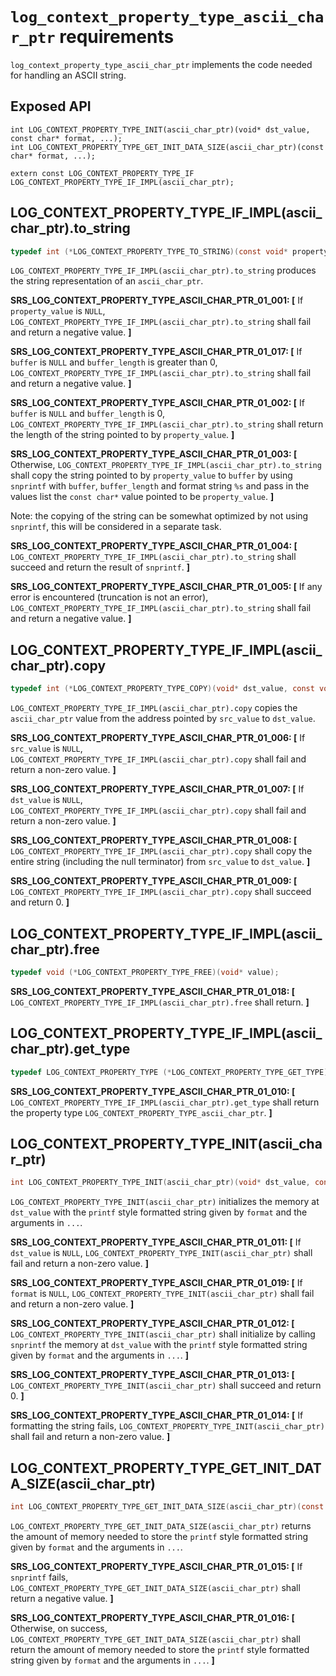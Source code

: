 # `log_context_property_type_ascii_char_ptr` requirements

`log_context_property_type_ascii_char_ptr` implements the code needed for handling an ASCII string.

## Exposed API

```
int LOG_CONTEXT_PROPERTY_TYPE_INIT(ascii_char_ptr)(void* dst_value, const char* format, ...);
int LOG_CONTEXT_PROPERTY_TYPE_GET_INIT_DATA_SIZE(ascii_char_ptr)(const char* format, ...);

extern const LOG_CONTEXT_PROPERTY_TYPE_IF LOG_CONTEXT_PROPERTY_TYPE_IF_IMPL(ascii_char_ptr);

```

## LOG_CONTEXT_PROPERTY_TYPE_IF_IMPL(ascii_char_ptr).to_string

```c
typedef int (*LOG_CONTEXT_PROPERTY_TYPE_TO_STRING)(const void* property_value, char* buffer, size_t buffer_length);
```

`LOG_CONTEXT_PROPERTY_TYPE_IF_IMPL(ascii_char_ptr).to_string` produces the string representation of an `ascii_char_ptr`.

**SRS_LOG_CONTEXT_PROPERTY_TYPE_ASCII_CHAR_PTR_01_001: [** If `property_value` is `NULL`, `LOG_CONTEXT_PROPERTY_TYPE_IF_IMPL(ascii_char_ptr).to_string` shall fail and return a negative value. **]**

**SRS_LOG_CONTEXT_PROPERTY_TYPE_ASCII_CHAR_PTR_01_017: [** If `buffer` is `NULL` and `buffer_length` is greater than 0, `LOG_CONTEXT_PROPERTY_TYPE_IF_IMPL(ascii_char_ptr).to_string` shall fail and return a negative value. **]**

**SRS_LOG_CONTEXT_PROPERTY_TYPE_ASCII_CHAR_PTR_01_002: [** If `buffer` is `NULL` and `buffer_length` is 0, `LOG_CONTEXT_PROPERTY_TYPE_IF_IMPL(ascii_char_ptr).to_string` shall return the length of the string pointed to by `property_value`. **]**

**SRS_LOG_CONTEXT_PROPERTY_TYPE_ASCII_CHAR_PTR_01_003: [** Otherwise, `LOG_CONTEXT_PROPERTY_TYPE_IF_IMPL(ascii_char_ptr).to_string` shall copy the string pointed to by `property_value` to `buffer` by using `snprintf` with `buffer`, `buffer_length` and format string `%s` and pass in the values list the `const char*` value pointed to be `property_value`. **]**

Note: the copying of the string can be somewhat optimized by not using `snprintf`, this will be considered in a separate task.

**SRS_LOG_CONTEXT_PROPERTY_TYPE_ASCII_CHAR_PTR_01_004: [** `LOG_CONTEXT_PROPERTY_TYPE_IF_IMPL(ascii_char_ptr).to_string` shall succeed and return the result of `snprintf`. **]**

**SRS_LOG_CONTEXT_PROPERTY_TYPE_ASCII_CHAR_PTR_01_005: [** If any error is encountered (truncation is not an error), `LOG_CONTEXT_PROPERTY_TYPE_IF_IMPL(ascii_char_ptr).to_string` shall fail and return a negative value. **]**

## LOG_CONTEXT_PROPERTY_TYPE_IF_IMPL(ascii_char_ptr).copy

```c
typedef int (*LOG_CONTEXT_PROPERTY_TYPE_COPY)(void* dst_value, const void* src_value);
```

`LOG_CONTEXT_PROPERTY_TYPE_IF_IMPL(ascii_char_ptr).copy` copies the `ascii_char_ptr` value from the address pointed by `src_value` to `dst_value`.

**SRS_LOG_CONTEXT_PROPERTY_TYPE_ASCII_CHAR_PTR_01_006: [** If `src_value` is `NULL`, `LOG_CONTEXT_PROPERTY_TYPE_IF_IMPL(ascii_char_ptr).copy` shall fail and return a non-zero value. **]**

**SRS_LOG_CONTEXT_PROPERTY_TYPE_ASCII_CHAR_PTR_01_007: [** If `dst_value` is `NULL`, `LOG_CONTEXT_PROPERTY_TYPE_IF_IMPL(ascii_char_ptr).copy` shall fail and return a non-zero value. **]**

**SRS_LOG_CONTEXT_PROPERTY_TYPE_ASCII_CHAR_PTR_01_008: [** `LOG_CONTEXT_PROPERTY_TYPE_IF_IMPL(ascii_char_ptr).copy` shall copy the entire string (including the null terminator) from `src_value` to `dst_value`. **]**

**SRS_LOG_CONTEXT_PROPERTY_TYPE_ASCII_CHAR_PTR_01_009: [** `LOG_CONTEXT_PROPERTY_TYPE_IF_IMPL(ascii_char_ptr).copy` shall succeed and return 0. **]**

## LOG_CONTEXT_PROPERTY_TYPE_IF_IMPL(ascii_char_ptr).free

```c
typedef void (*LOG_CONTEXT_PROPERTY_TYPE_FREE)(void* value);
```

**SRS_LOG_CONTEXT_PROPERTY_TYPE_ASCII_CHAR_PTR_01_018: [** `LOG_CONTEXT_PROPERTY_TYPE_IF_IMPL(ascii_char_ptr).free` shall return. **]**

## LOG_CONTEXT_PROPERTY_TYPE_IF_IMPL(ascii_char_ptr).get_type

```c
typedef LOG_CONTEXT_PROPERTY_TYPE (*LOG_CONTEXT_PROPERTY_TYPE_GET_TYPE)(void);
```

**SRS_LOG_CONTEXT_PROPERTY_TYPE_ASCII_CHAR_PTR_01_010: [** `LOG_CONTEXT_PROPERTY_TYPE_IF_IMPL(ascii_char_ptr).get_type` shall return the property type `LOG_CONTEXT_PROPERTY_TYPE_ascii_char_ptr`. **]**

## LOG_CONTEXT_PROPERTY_TYPE_INIT(ascii_char_ptr)

```c
int LOG_CONTEXT_PROPERTY_TYPE_INIT(ascii_char_ptr)(void* dst_value, const char* format, ...);
```

`LOG_CONTEXT_PROPERTY_TYPE_INIT(ascii_char_ptr)` initializes the memory at `dst_value` with the `printf` style formatted string given by `format` and the arguments in `...`.

**SRS_LOG_CONTEXT_PROPERTY_TYPE_ASCII_CHAR_PTR_01_011: [** If `dst_value` is `NULL`, `LOG_CONTEXT_PROPERTY_TYPE_INIT(ascii_char_ptr)` shall fail and return a non-zero value. **]**

**SRS_LOG_CONTEXT_PROPERTY_TYPE_ASCII_CHAR_PTR_01_019: [** If `format` is `NULL`, `LOG_CONTEXT_PROPERTY_TYPE_INIT(ascii_char_ptr)` shall fail and return a non-zero value. **]**

**SRS_LOG_CONTEXT_PROPERTY_TYPE_ASCII_CHAR_PTR_01_012: [** `LOG_CONTEXT_PROPERTY_TYPE_INIT(ascii_char_ptr)` shall initialize by calling `snprintf` the memory at `dst_value` with the `printf` style formatted string given by `format` and the arguments in `...`. **]**

**SRS_LOG_CONTEXT_PROPERTY_TYPE_ASCII_CHAR_PTR_01_013: [** `LOG_CONTEXT_PROPERTY_TYPE_INIT(ascii_char_ptr)` shall succeed and return 0. **]**

**SRS_LOG_CONTEXT_PROPERTY_TYPE_ASCII_CHAR_PTR_01_014: [** If formatting the string fails, `LOG_CONTEXT_PROPERTY_TYPE_INIT(ascii_char_ptr)` shall fail and return a non-zero value. **]**

## LOG_CONTEXT_PROPERTY_TYPE_GET_INIT_DATA_SIZE(ascii_char_ptr)

```c
int LOG_CONTEXT_PROPERTY_TYPE_GET_INIT_DATA_SIZE(ascii_char_ptr)(const char* format, ...);
```

`LOG_CONTEXT_PROPERTY_TYPE_GET_INIT_DATA_SIZE(ascii_char_ptr)` returns the amount of memory needed to store the `printf` style formatted string given by `format` and the arguments in `...`.

**SRS_LOG_CONTEXT_PROPERTY_TYPE_ASCII_CHAR_PTR_01_015: [** If `snprintf` fails, `LOG_CONTEXT_PROPERTY_TYPE_GET_INIT_DATA_SIZE(ascii_char_ptr)` shall return a negative value. **]**

**SRS_LOG_CONTEXT_PROPERTY_TYPE_ASCII_CHAR_PTR_01_016: [** Otherwise, on success, `LOG_CONTEXT_PROPERTY_TYPE_GET_INIT_DATA_SIZE(ascii_char_ptr)` shall return the amount of memory needed to store the `printf` style formatted string given by `format` and the arguments in `...`. **]**
